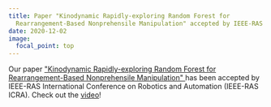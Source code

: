 ```yaml
---
title: Paper "Kinodynamic Rapidly-exploring Random Forest for
  Rearrangement-Based Nonprehensile Manipulation" accepted by IEEE-RAS ICRA
date: 2020-12-02
image:
  focal_point: top
---
```

<!--StartFragment-->

Our paper ["Kinodynamic Rapidly-exploring Random Forest for Rearrangement-Based Nonprehensile Manipulation" ](https://arxiv.org/abs/2302.04360)has been accepted by IEEE-RAS International Conference on Robotics and Automation (IEEE-RAS ICRA). Check out the [video](https://youtu.be/xf6N-a95YKQ)!

<!--EndFragment-->